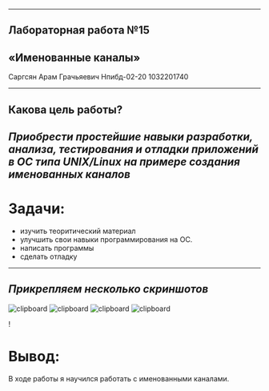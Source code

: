 -----

<!-- theme uncover -->

## Лабораторная работа №15

## «Именованные каналы»

Саргсян Арам Грачьяевич Нпибд-02-20 1032201740

----                                  - 
## Какова цель работы?

## *Приобрести простейшие навыки разработки, анализа, тестирования и отладки приложений в ОС типа UNIX/Linux на примере создания именованных каналов*

# Задачи:

  - изучить теоритический материал
  - улучшить свои навыки программирования на ОС.
  - написать программы
  - сделать отладку

-----

## *Прикрепляем несколько скриншотов*

![clipboard](https://i.imgur.com/UG3DG6M.png)
![clipboard](https://i.imgur.com/HhjyJb1.png)
![clipboard](https://i.imgur.com/P500BYi.png)
![clipboard](https://i.imgur.com/pYHTY93.png)

\!

# Вывод:

В ходе работы я научился работать с именованными каналами.
